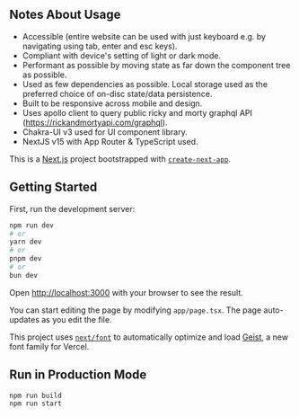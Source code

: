 ## Notes About Usage

- Accessible (entire website can be used with just keyboard e.g. by navigating using tab, enter and esc keys).
- Compliant with device's setting of light or dark mode.
- Performant as possible by moving state as far down the component tree as possible.
- Used as few dependencies as possible. Local storage used as the preferred choice of on-disc state/data persistence.
- Built to be responsive across mobile and design.
- Uses apollo client to query public ricky and morty graphql API (https://rickandmortyapi.com/graphql).
- Chakra-UI v3 used for UI component library.
- NextJS v15 with App Router & TypeScript used.

This is a [Next.js](https://nextjs.org) project bootstrapped with [`create-next-app`](https://nextjs.org/docs/app/api-reference/cli/create-next-app).

## Getting Started

First, run the development server:

```bash
npm run dev
# or
yarn dev
# or
pnpm dev
# or
bun dev
```

Open [http://localhost:3000](http://localhost:3000) with your browser to see the result.

You can start editing the page by modifying `app/page.tsx`. The page auto-updates as you edit the file.

This project uses [`next/font`](https://nextjs.org/docs/app/building-your-application/optimizing/fonts) to automatically optimize and load [Geist](https://vercel.com/font), a new font family for Vercel.

## Run in Production Mode

```bash
npm run build
npm run start
```
